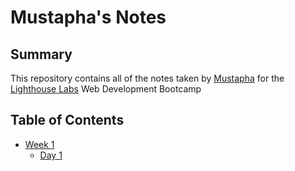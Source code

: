 # Mustapha's Notes

## Summary

This repository contains all of the notes taken by [Mustapha](https://github.com/mbbaltaji) for the [Lighthouse Labs](https://www.lighthouselabs.ca) Web Development Bootcamp

## Table of Contents

* [Week 1](/Week_1)
  * [Day 1](/Week_1/Day_1)
